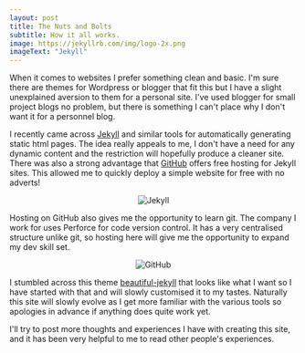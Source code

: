 ```yaml
---
layout: post
title: The Nuts and Bolts
subtitle: How it all works.
image: https://jekyllrb.com/img/logo-2x.png
imageText: "Jekyll"
---
```


When it comes to websites I prefer something clean and basic. I'm sure there are themes for Wordpress or blogger that fit this but I have a slight unexplained aversion to them for a personal site. I've used blogger for small project blogs no problem, but there is something I can't place why I don't want it for a personnel blog. 

I recently came across [Jekyll](https://jekyllrb.com/) and similar tools for automatically generating static html pages. The idea really appeals to me, I don't have a need for any dynamic content and the restriction will hopefully produce a cleaner site. There was also a strong advantage that [GitHub](https://github.com/) offers free hosting for Jekyll sites. This allowed me to quickly deploy a simple website for free with no adverts! 

<p align="center">
  <img src="https://jekyllrb.com/img/logo-2x.png" alt="Jekyll"/>
</p>

Hosting on GitHub also gives me the opportunity to learn git. The company I work for uses Perforce for code version control. It has a very centralised structure unlike git, so hosting here will give me the opportunity to expand my dev skill set.

<p align="center">
  <img src="https://assets-cdn.github.com/images/modules/logos_page/GitHub-Mark.png" alt="GitHub"/>
</p>

I stumbled across this theme [beautiful-jekyll](http://deanattali.com/beautiful-jekyll/) that looks like what I want so I have started with that and will slowly customised it to my tastes. Naturally this site will slowly evolve as I get more familiar with the various tools so apologies in advance if anything does quite work yet.

I'll try to post more thoughts and experiences I have with creating this site, and it has been very helpful to me to read other people's experiences.

